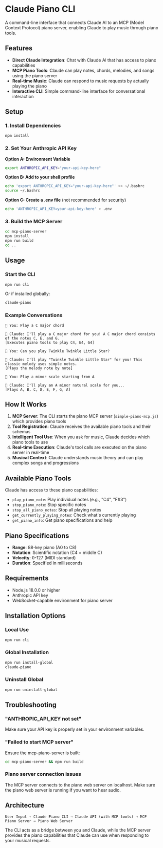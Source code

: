 # Claude Piano CLI

A command-line interface that connects Claude AI to an MCP (Model Context Protocol) piano server, enabling Claude to play music through piano tools.

## Features

- **Direct Claude Integration**: Chat with Claude AI that has access to piano capabilities
- **MCP Piano Tools**: Claude can play notes, chords, melodies, and songs using the piano server
- **Real-time Music**: Claude can respond to music requests by actually playing the piano
- **Interactive CLI**: Simple command-line interface for conversational interaction

## Setup

### 1. Install Dependencies

```bash
npm install
```

### 2. Set Your Anthropic API Key

**Option A: Environment Variable**
```bash
export ANTHROPIC_API_KEY="your-api-key-here"
```

**Option B: Add to your shell profile**
```bash
echo 'export ANTHROPIC_API_KEY="your-api-key-here"' >> ~/.bashrc
source ~/.bashrc
```

**Option C: Create a .env file** (not recommended for security)
```bash
echo 'ANTHROPIC_API_KEY=your-api-key-here' > .env
```

### 3. Build the MCP Server

```bash
cd mcp-piano-server
npm install
npm run build
cd ..
```

## Usage

### Start the CLI

```bash
npm run cli
```

Or if installed globally:
```bash
claude-piano
```

### Example Conversations

```
🎹 You: Play a C major chord

🤖 Claude: I'll play a C major chord for you! A C major chord consists of the notes C, E, and G.
[Executes piano tools to play C4, E4, G4]

🎹 You: Can you play Twinkle Twinkle Little Star?

🤖 Claude: I'll play "Twinkle Twinkle Little Star" for you! This classic melody uses simple notes.
[Plays the melody note by note]

🎹 You: Play a minor scale starting from A

🤖 Claude: I'll play an A minor natural scale for you...
[Plays A, B, C, D, E, F, G, A]
```

## How It Works

1. **MCP Server**: The CLI starts the piano MCP server (`simple-piano-mcp.js`) which provides piano tools
2. **Tool Registration**: Claude receives the available piano tools and their schemas
3. **Intelligent Tool Use**: When you ask for music, Claude decides which piano tools to use
4. **Real-time Execution**: Claude's tool calls are executed on the piano server in real-time
5. **Musical Context**: Claude understands music theory and can play complex songs and progressions

## Available Piano Tools

Claude has access to these piano capabilities:

- `play_piano_note`: Play individual notes (e.g., "C4", "F#3")
- `stop_piano_note`: Stop specific notes
- `stop_all_piano_notes`: Stop all playing notes
- `get_currently_playing_notes`: Check what's currently playing
- `get_piano_info`: Get piano specifications and help

## Piano Specifications

- **Range**: 88-key piano (A0 to C8)
- **Notation**: Scientific notation (C4 = middle C)
- **Velocity**: 0-127 (MIDI standard)
- **Duration**: Specified in milliseconds

## Requirements

- Node.js 18.0.0 or higher
- Anthropic API key
- WebSocket-capable environment for piano server

## Installation Options

### Local Use
```bash
npm run cli
```

### Global Installation
```bash
npm run install-global
claude-piano
```

### Uninstall Global
```bash
npm run uninstall-global
```

## Troubleshooting

### "ANTHROPIC_API_KEY not set"
Make sure your API key is properly set in your environment variables.

### "Failed to start MCP server"
Ensure the mcp-piano-server is built:
```bash
cd mcp-piano-server && npm run build
```

### Piano server connection issues
The MCP server connects to the piano web server on localhost. Make sure the piano web server is running if you want to hear audio.

## Architecture

```
User Input → Claude Piano CLI → Claude API (with MCP tools) → MCP Piano Server → Piano Web Server
```

The CLI acts as a bridge between you and Claude, while the MCP server provides the piano capabilities that Claude can use when responding to your musical requests.